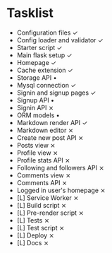 # Tasklist

- Configuration files                   ✓
- Config loader and validator           ✓
- Starter script                        ✓
- Main flask setup                      ✓
- Homepage                              ✓
- Cache extension                       ✓
- Storage API                           •
- Mysql connection                      ✓
- Signin and signup pages               ✓
- Signup API                            •
- Signin API                            ⨯
- ORM models                            •
- Markdown render API                   ✓
- Markdown editor                       ⨯
- Create new post API                   ⨯
- Posts view                            ⨯
- Profile view                          ⨯
- Profile stats API                     ⨯
- Following and followers API           ⨯
- Comments view                         ⨯
- Comments API                          ⨯
- Logged in user's homepage             ⨯
- [L] Service Worker                    ⨯
- [L] Build script                      ⨯
- [L] Pre-render script                 ⨯
- [L] Tests                             ⨯
- [L] Test script                       ⨯
- [L] Deploy                            ⨯
- [L] Docs                              ⨯
